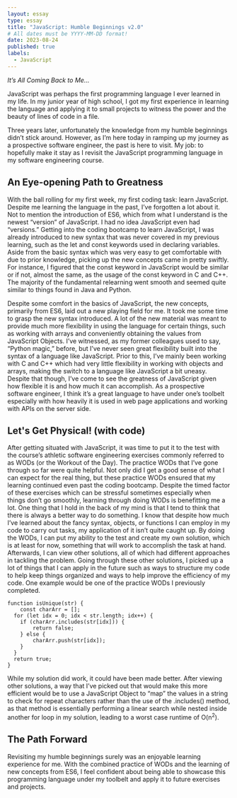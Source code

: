 ```yaml
---
layout: essay
type: essay
title: "JavaScript: Humble Beginnings v2.0"
# All dates must be YYYY-MM-DD format!
date: 2023-08-24
published: true
labels:
  - JavaScript
---
```


*It’s All Coming Back to Me…*

JavaScript was perhaps the first programming language I ever learned in my life. In my junior year of high school, I got my first experience in learning the language and applying it to small projects to witness the power and the beauty of lines of code in a file. 

Three years later, unfortunately the knowledge from my humble beginnings didn’t stick around. However, as I’m here today in ramping up my journey as a prospective software engineer, the past is here to visit. My job: to hopefully make it stay as I revisit the JavaScript programming language in my software engineering course.

## An Eye-opening Path to Greatness

With the ball rolling for my first week, my first coding task: learn JavaScript. Despite me learning the language in the past, I’ve forgotten a lot about it. Not to mention the introduction of ES6, which from what I understand is the newest “version” of JavaScript. I had no idea JavaScript even had “versions.” Getting into the coding bootcamp to learn JavaScript, I was already introduced to new syntax that was never covered in my previous learning, such as the let and const keywords used in declaring variables. Aside from the basic syntax which was very easy to get comfortable with due to prior knowledge, picking up the new concepts came in pretty swiftly. For instance, I figured that the const keyword in JavaScript would be similar or if not, almost the same, as the usage of the const keyword in C and C++. The majority of the fundamental relearning went smooth and seemed quite similar to things found in Java and Python.

Despite some comfort in the basics of JavaScript, the new concepts, primarily from ES6, laid out a new playing field for me. It took me some time to grasp the new syntax introduced. A lot of the new material was meant to provide much more flexibility in using the language for certain things, such as working with arrays and conveniently obtaining the values from JavaScript Objects. I’ve witnessed, as my former colleagues used to say, “Python magic,” before, but I’ve never seen great flexibility built into the syntax of a language like JavaScript. Prior to this, I’ve mainly been working with C and C++ which had very little flexibility in working with objects and arrays, making the switch to a language like JavaScript a bit uneasy. Despite that though, I’ve come to see the greatness of JavaScript given how flexible it is and how much it can accomplish. As a prospective software engineer, I think it’s a great language to have under one’s toolbelt especially with how heavily it is used in web page applications and working with APIs on the server side.

## Let's Get Physical! (with code)

After getting situated with JavaScript, it was time to put it to the test with the course’s athletic software engineering exercises commonly referred to as WODs (or the Workout of the Day). The practice WODs that I’ve gone through so far were quite helpful. Not only did I get a good sense of what I can expect for the real thing, but these practice WODs ensured that my learning continued even past the coding bootcamp. Despite the timed factor of these exercises which can be stressful sometimes especially when things don’t go smoothly, learning through doing WODs is benefitting me a lot. One thing that I hold in the back of my mind is that I tend to think that there is always a better way to do something. I know that despite how much I’ve learned about the fancy syntax, objects, or functions I can employ in my code to carry out tasks, my application of it isn’t quite caught up. By doing the WODs, I can put my ability to the test and create my own solution, which is at least for now, something that will work to accomplish the task at hand. Afterwards, I can view other solutions, all of which had different approaches in tackling the problem. Going through these other solutions, I picked up a lot of things that I can apply in the future such as ways to structure my code to help keep things organized and ways to help improve the efficiency of my code. One example would be one of the practice WODs I previously completed.

```
function isUnique(str) {
	const charArr = [];
  for (let idx = 0; idx < str.length; idx++) {
  	if (charArr.includes(str[idx])) {
    	return false;
    } else {
    	charArr.push(str[idx]);
    }
  }
  return true;
}
```

While my solution did work, it could have been made better. After viewing other solutions, a way that I’ve picked out that would make this more efficient would be to use a JavaScript Object to “map” the values in a string to check for repeat characters rather than the use of the .includes() method, as that method is essentially performing a linear search while nested inside another for loop in my solution, leading to a worst case runtime of O(n<sup>2</sup>).

## The Path Forward

Revisiting my humble beginnings surely was an enjoyable learning experience for me. With the combined practice of WODs and the learning of new concepts from ES6, I feel confident about being able to showcase this programming language under my toolbelt and apply it to future exercises and projects.